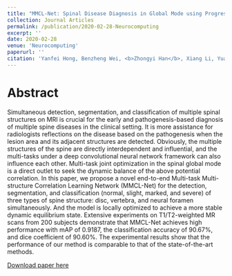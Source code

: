 ```yaml
---
title: "MMCL-Net: Spinal Disease Diagnosis in Global Mode using Progressive Multi-task Joint Learning"
collection: Journal Articles
permalink: /publication/2020-02-28-Neurocomputing
excerpt: ''
date: 2020-02-28
venue: 'Neurocomputing'
paperurl: ''
citation: 'Yanfei Hong, Benzheng Wei, <b>Zhongyi Han</b>, Xiang Li, Yuanjie Zheng, Shuo Li, &quot;MMCL-Net: Spinal Disease Diagnosis in Global Mode using Progressive Multi-task Joint Learning&quot;. <i>Neurocomputing</i>, pp.307-316, 2020, doi: 10.1016/j.neucom.2020.01.112.'
---
```

Abstract
===
Simultaneous detection, segmentation, and classification of multiple spinal structures on MRI is crucial for the early and pathogenesis-based diagnosis of multiple spine diseases in the clinical setting. It is more assistance for radiologists reflections on the disease based on the pathogenesis when the lesion area and its adjacent structures are detected. Obviously, the multiple structures of the spine are directly interdependent and influential, and the multi-tasks under a deep convolutional neural network framework can also influence each other. Multi-task joint optimization in the spinal global mode is a direct outlet to seek the dynamic balance of the above potential correlation. In this paper, we propose a novel end-to-end Multi-task Multi-structure Correlation Learning Network (MMCL-Net) for the detection, segmentation, and classification (normal, slight, marked, and severe) of three types of spine structure: disc, vertebra, and neural foramen simultaneously. And the model is locally optimized to achieve a more stable dynamic equilibrium state. Extensive experiments on T1/T2-weighted MR scans from 200 subjects demonstrate that MMCL-Net achieves high performance with mAP of 0.9187, the classification accuracy of 90.67%, and dice coefficient of 90.60%. The experimental results show that the performance of our method is comparable to that of the state-of-the-art methods.

[Download paper here](https://www.sciencedirect.com/science/article/abs/pii/S0925231220303003)
